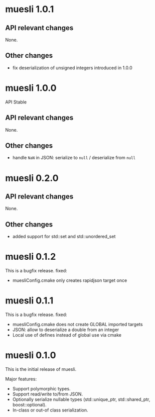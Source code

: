 # muesli 1.0.1

## API relevant changes
None.

## Other changes
* fix deserialization of unsigned integers introduced in 1.0.0

# muesli 1.0.0
API Stable

## API relevant changes
None.

## Other changes
* handle `NaN` in JSON: serialize to `null` / deserialize from `null`

# muesli 0.2.0

## API relevant changes
None.

## Other changes
* added support for std::set and std::unordered_set

# muesli 0.1.2
This is a bugfix release.
fixed:
* muesliConfig.cmake only creates rapidjson target once

# muesli 0.1.1
This is a bugfix release.
fixed:
* muesliConfig.cmake does not create GLOBAL imported targets
* JSON: allow to deserialize a double from an integer
* Local use of defines instead of global use via cmake

# muesli 0.1.0
This is the initial release of muesli.

Major features:
* Support polymorphic types.
* Support read/write to/from JSON.
* Optionally serialize nullable types (std::unique_ptr, std::shared_ptr, boost::optional).
* In-class or out-of class serialization.

